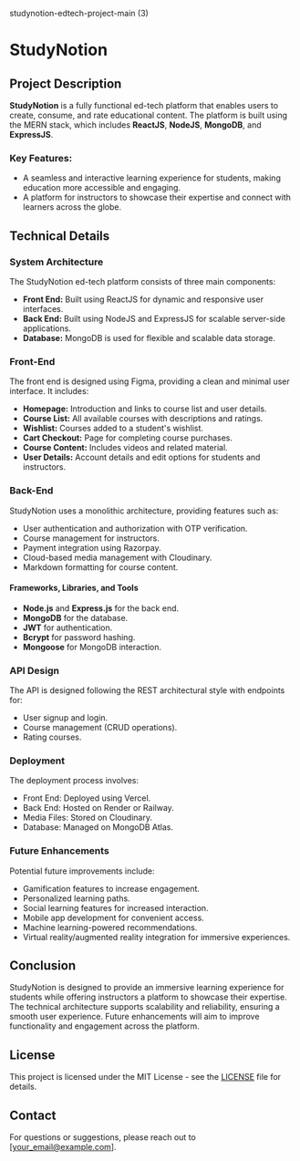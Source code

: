 studynotion-edtech-project-main (3)

# StudyNotion

## Project Description
**StudyNotion** is a fully functional ed-tech platform that enables users to create, consume, and rate educational content. The platform is built using the MERN stack, which includes **ReactJS**, **NodeJS**, **MongoDB**, and **ExpressJS**.

### Key Features:
- A seamless and interactive learning experience for students, making education more accessible and engaging.
- A platform for instructors to showcase their expertise and connect with learners across the globe.

## Technical Details

### System Architecture
The StudyNotion ed-tech platform consists of three main components:
- **Front End:** Built using ReactJS for dynamic and responsive user interfaces.
- **Back End:** Built using NodeJS and ExpressJS for scalable server-side applications.
- **Database:** MongoDB is used for flexible and scalable data storage.

### Front-End
The front end is designed using Figma, providing a clean and minimal user interface. It includes:
- **Homepage:** Introduction and links to course list and user details.
- **Course List:** All available courses with descriptions and ratings.
- **Wishlist:** Courses added to a student's wishlist.
- **Cart Checkout:** Page for completing course purchases.
- **Course Content:** Includes videos and related material.
- **User Details:** Account details and edit options for students and instructors.

### Back-End
StudyNotion uses a monolithic architecture, providing features such as:
- User authentication and authorization with OTP verification.
- Course management for instructors.
- Payment integration using Razorpay.
- Cloud-based media management with Cloudinary.
- Markdown formatting for course content.

#### Frameworks, Libraries, and Tools
- **Node.js** and **Express.js** for the back end.
- **MongoDB** for the database.
- **JWT** for authentication.
- **Bcrypt** for password hashing.
- **Mongoose** for MongoDB interaction.

### API Design
The API is designed following the REST architectural style with endpoints for:
- User signup and login.
- Course management (CRUD operations).
- Rating courses.

### Deployment
The deployment process involves:
- Front End: Deployed using Vercel.
- Back End: Hosted on Render or Railway.
- Media Files: Stored on Cloudinary.
- Database: Managed on MongoDB Atlas.

### Future Enhancements
Potential future improvements include:
- Gamification features to increase engagement.
- Personalized learning paths.
- Social learning features for increased interaction.
- Mobile app development for convenient access.
- Machine learning-powered recommendations.
- Virtual reality/augmented reality integration for immersive experiences.

## Conclusion
StudyNotion is designed to provide an immersive learning experience for students while offering instructors a platform to showcase their expertise. The technical architecture supports scalability and reliability, ensuring a smooth user experience. Future enhancements will aim to improve functionality and engagement across the platform.

## License
This project is licensed under the MIT License - see the [LICENSE](LICENSE) file for details.

## Contact
For questions or suggestions, please reach out to [your_email@example.com].
